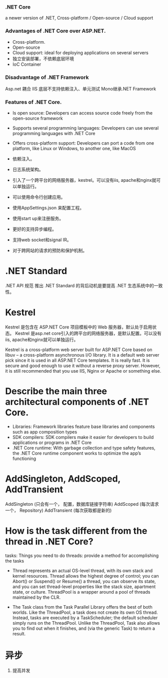 ### .NET Core
a newer version of .NET, Cross-platform / Open-source / Cloud support

### Advantages of .NET Core over ASP.NET.
- Cross-platform. 
- Open-source 
- Cloud support: ideal for deploying applications on several servers
- 独立安装部署，不依赖底层环境
- IoC Container

### Disadvantage of .NET Framework
Asp.net 耦合 IIS
底层不支持依赖注入、单元测试
Mono继承.NET Framework

### Features of .NET Core.
- Is open source: Developers can access source code freely from the open-source framework
- Supports several programming languages: Developers can use several programming languages with .NET Core
- Offers cross-platform support: Developers can port a code from one platform, like Linux or Windows, to another one, like MacOS

- 依赖注入。
- 日志系统架构。
- 引入了一个跨平台的网络服务器，kestrel。可以没有iis, apache和nginx就可以单独运行。
- 可以使用命令行创建应用。
- 使用AppSettings.json 来配置工程。
- 使用start up来注册服务。
- 更好的支持异步编程。
- 支持web socket和signal IR。
- 对于跨网站的请求的预防和保护机制。

# .NET Standard
.NET API 规范
推出 .NET Standard 的背后动机是要提高 .NET 生态系统中的一致性。

# Kestrel
Kestrel 是包含在 ASP.NET Core 项目模板中的 Web 服务器，默认处于启用状态。 
Kestrel 是asp.net core引入的跨平台的网络服务器，是默认配置。可以没有iis, apache和nginx就可以单独运行。

Kestrel is a cross-platform web server built for ASP.NET Core based on libuv – a cross-platform asynchronous I/O library.
It is a default web server pick since it is used in all ASP.NET Core templates.
It is really fast.
It is secure and good enough to use it without a reverse proxy server. However, it is still recommended that you use IIS, Nginx or Apache or something else.

# Describe the main three architectural components of .NET Core.
* Libraries: Framework libraries feature base libraries and components such as app composition types
* SDK compilers: SDK compilers make it easier for developers to build applications or programs in .NET Core
* .NET Core runtime: With garbage collection and type safety features, the .NET Core runtime component works to optimize the app’s functioning

# AddSingleton, AddScoped, AddTransient
AddSingleton (只会有一个， 配置，数据库链接字符串)
AddScoped (每次请求一个， Repository)
AddTransient (每次获取都是新的)

# How is the task different from the thread in .NET Core?
tasks: Things you need to do
threads: provide a method for accomplishing the tasks

* Thread represents an actual OS-level thread, with its own stack and kernel resources. Thread allows the highest degree of control; you can Abort() or Suspend() or Resume() a thread, you can observe its state, and you can set thread-level properties like the stack size, apartment state, or culture. ThreadPool is a wrapper around a pool of threads maintained by the CLR.

* The Task class from the Task Parallel Library offers the best of both worlds. Like the ThreadPool, a task does not create its own OS thread. Instead, tasks are executed by a TaskScheduler; the default scheduler simply runs on the ThreadPool. Unlike the ThreadPool, Task also allows you to find out when it finishes, and (via the generic Task) to return a result.




# 异步
1. 提高并发